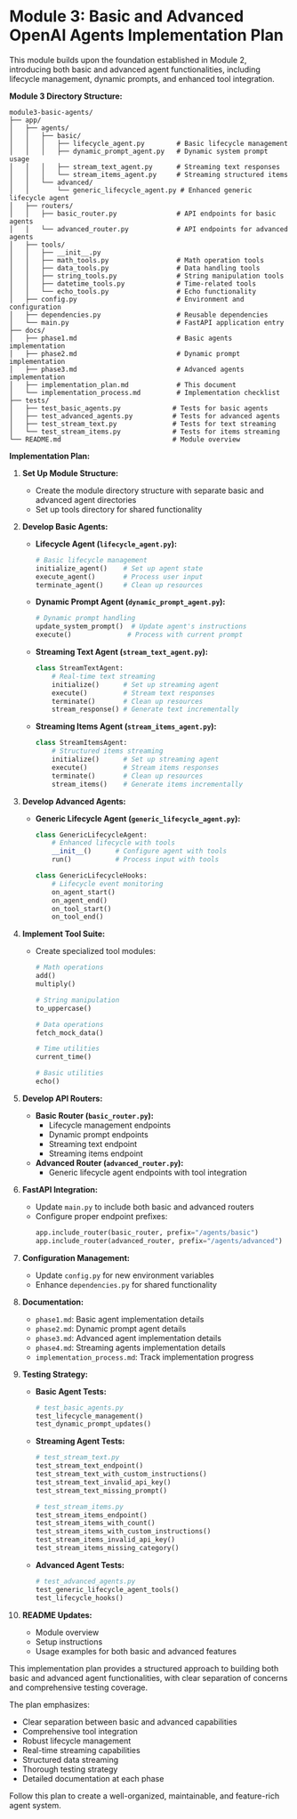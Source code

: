 # Module 3: Basic and Advanced OpenAI Agents Implementation Plan

This module builds upon the foundation established in Module 2, introducing both basic and advanced agent functionalities, including lifecycle management, dynamic prompts, and enhanced tool integration.

**Module 3 Directory Structure:**

```plaintext
module3-basic-agents/
├── app/
│   ├── agents/
│   │   ├── basic/
│   │   │   ├── lifecycle_agent.py        # Basic lifecycle management
│   │   │   ├── dynamic_prompt_agent.py   # Dynamic system prompt usage
│   │   │   ├── stream_text_agent.py      # Streaming text responses
│   │   │   └── stream_items_agent.py     # Streaming structured items
│   │   └── advanced/
│   │       └── generic_lifecycle_agent.py # Enhanced generic lifecycle agent
│   ├── routers/
│   │   ├── basic_router.py               # API endpoints for basic agents
│   │   └── advanced_router.py            # API endpoints for advanced agents
│   ├── tools/
│   │   ├── __init__.py
│   │   ├── math_tools.py                 # Math operation tools
│   │   ├── data_tools.py                 # Data handling tools
│   │   ├── string_tools.py               # String manipulation tools
│   │   ├── datetime_tools.py             # Time-related tools
│   │   └── echo_tools.py                 # Echo functionality
│   ├── config.py                         # Environment and configuration
│   ├── dependencies.py                   # Reusable dependencies
│   └── main.py                           # FastAPI application entry
├── docs/
│   ├── phase1.md                         # Basic agents implementation
│   ├── phase2.md                         # Dynamic prompt implementation
│   ├── phase3.md                         # Advanced agents implementation
│   ├── implementation_plan.md            # This document
│   └── implementation_process.md         # Implementation checklist
├── tests/
│   ├── test_basic_agents.py             # Tests for basic agents
│   ├── test_advanced_agents.py          # Tests for advanced agents
│   ├── test_stream_text.py              # Tests for text streaming
│   └── test_stream_items.py             # Tests for items streaming
└── README.md                            # Module overview
```

**Implementation Plan:**

1. **Set Up Module Structure:**
   - Create the module directory structure with separate basic and advanced agent directories
   - Set up tools directory for shared functionality

2. **Develop Basic Agents:**
   - **Lifecycle Agent (`lifecycle_agent.py`):**
     ```python
     # Basic lifecycle management
     initialize_agent()    # Set up agent state
     execute_agent()       # Process user input
     terminate_agent()     # Clean up resources
     ```
   - **Dynamic Prompt Agent (`dynamic_prompt_agent.py`):**
     ```python
     # Dynamic prompt handling
     update_system_prompt()  # Update agent's instructions
     execute()              # Process with current prompt
     ```
   - **Streaming Text Agent (`stream_text_agent.py`):**
     ```python
     class StreamTextAgent:
         # Real-time text streaming
         initialize()      # Set up streaming agent
         execute()         # Stream text responses
         terminate()       # Clean up resources
         stream_response() # Generate text incrementally
     ```
   - **Streaming Items Agent (`stream_items_agent.py`):**
     ```python
     class StreamItemsAgent:
         # Structured items streaming
         initialize()      # Set up streaming agent
         execute()         # Stream items responses
         terminate()       # Clean up resources
         stream_items()    # Generate items incrementally
     ```

3. **Develop Advanced Agents:**
   - **Generic Lifecycle Agent (`generic_lifecycle_agent.py`):**
     ```python
     class GenericLifecycleAgent:
         # Enhanced lifecycle with tools
         __init__()      # Configure agent with tools
         run()           # Process input with tools
     
     class GenericLifecycleHooks:
         # Lifecycle event monitoring
         on_agent_start()
         on_agent_end()
         on_tool_start()
         on_tool_end()
     ```

4. **Implement Tool Suite:**
   - Create specialized tool modules:
     ```python
     # Math operations
     add()
     multiply()
     
     # String manipulation
     to_uppercase()
     
     # Data operations
     fetch_mock_data()
     
     # Time utilities
     current_time()
     
     # Basic utilities
     echo()
     ```

5. **Develop API Routers:**
   - **Basic Router (`basic_router.py`):**
     - Lifecycle management endpoints
     - Dynamic prompt endpoints
     - Streaming text endpoint
     - Streaming items endpoint
   - **Advanced Router (`advanced_router.py`):**
     - Generic lifecycle agent endpoints with tool integration

6. **FastAPI Integration:**
   - Update `main.py` to include both basic and advanced routers
   - Configure proper endpoint prefixes:
     ```python
     app.include_router(basic_router, prefix="/agents/basic")
     app.include_router(advanced_router, prefix="/agents/advanced")
     ```

7. **Configuration Management:**
   - Update `config.py` for new environment variables
   - Enhance `dependencies.py` for shared functionality

8. **Documentation:**
    - `phase1.md`: Basic agent implementation details
    - `phase2.md`: Dynamic prompt agent details
    - `phase3.md`: Advanced agent implementation details
    - `phase4.md`: Streaming agents implementation details
    - `implementation_process.md`: Track implementation progress

9. **Testing Strategy:**
   - **Basic Agent Tests:**
     ```python
     # test_basic_agents.py
     test_lifecycle_management()
     test_dynamic_prompt_updates()
     ```
   - **Streaming Agent Tests:**
     ```python
     # test_stream_text.py
     test_stream_text_endpoint()
     test_stream_text_with_custom_instructions()
     test_stream_text_invalid_api_key()
     test_stream_text_missing_prompt()
     
     # test_stream_items.py
     test_stream_items_endpoint()
     test_stream_items_with_count()
     test_stream_items_with_custom_instructions()
     test_stream_items_invalid_api_key()
     test_stream_items_missing_category()
     ```
   - **Advanced Agent Tests:**
     ```python
     # test_advanced_agents.py
     test_generic_lifecycle_agent_tools()
     test_lifecycle_hooks()
     ```

10. **README Updates:**
    - Module overview
    - Setup instructions
    - Usage examples for both basic and advanced features

This implementation plan provides a structured approach to building both basic and advanced agent functionalities, with clear separation of concerns and comprehensive testing coverage.

The plan emphasizes:
- Clear separation between basic and advanced capabilities
- Comprehensive tool integration
- Robust lifecycle management
- Real-time streaming capabilities
- Structured data streaming
- Thorough testing strategy
- Detailed documentation at each phase

Follow this plan to create a well-organized, maintainable, and feature-rich agent system.